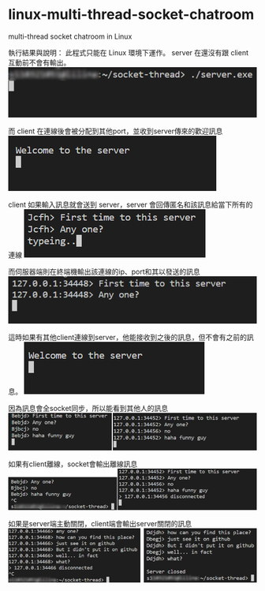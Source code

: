 # linux-multi-thread-socket-chatroom

multi-thread socket chatroom in Linux

執行結果與說明：
此程式只能在 Linux 環境下運作。
server 在還沒有跟 client 互動前不會有輸出。
![img](https://github.com/micr0dust/linux-multi-thread-socket-chatroom/blob/main/img-for-md/a1.png?raw=true)

而 client 在連線後會被分配到其他port，並收到server傳來的歡迎訊息
![img](https://github.com/micr0dust/linux-multi-thread-socket-chatroom/blob/main/img-for-md/a2.png?raw=true)

client 如果輸入訊息就會送到 server，server 會回傳匿名和該訊息給當下所有的連線
![img](https://github.com/micr0dust/linux-multi-thread-socket-chatroom/blob/main/img-for-md/a3.png?raw=true)

而伺服器端則在終端機輸出該連線的ip、port和其以發送的訊息
![img](https://github.com/micr0dust/linux-multi-thread-socket-chatroom/blob/main/img-for-md/a4.png?raw=true)

這時如果有其他client連線到server，他能接收到之後的訊息，但不會有之前的訊息。
![img](https://github.com/micr0dust/linux-multi-thread-socket-chatroom/blob/main/img-for-md/a5.png?raw=true)

因為訊息會全socket同步，所以能看到其他人的訊息
![img](https://github.com/micr0dust/linux-multi-thread-socket-chatroom/blob/main/img-for-md/a6.png?raw=true)

如果有client離線，socket會輸出離線訊息
![img](https://github.com/micr0dust/linux-multi-thread-socket-chatroom/blob/main/img-for-md/a7.png?raw=true)

如果是server端主動關閉，client端會輸出server關閉的訊息
![img](https://github.com/micr0dust/linux-multi-thread-socket-chatroom/blob/main/img-for-md/a8.png?raw=true)

